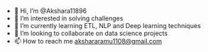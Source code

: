 - 👋 Hi, I’m @Akshara11896
- 👀 I’m interested in solving challenges
- 🌱 I’m currently learning ETL, NLP and Deep learning techniques 
- 💞️ I’m looking to collaborate on data science projects
- 📫 How to reach me akshararamu1108@gmail.com

<!---
Akshara11896/Akshara11896 is a ✨ special ✨ repository because its `README.md` (this file) appears on your GitHub profile.
You can click the Preview link to take a look at your changes.
--->
